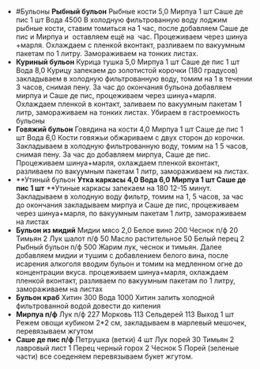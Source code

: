 - #Бульоны
  **Рыбный бульон**
  Рыбные кости 5,0
  Мирпуа 1 шт
  Саше де пис 1 шт
  Вода 4500
  В холодную фильтрованную воду лоджим рыбные кости, ставим томиться на 1 час, после добавляем Саше де пис и Мирпуа и  оставляем ещё на  час. Процеживаем через шинуа +марля. Охлаждаем с пленкой вконтакт, разливаем по вакуумным пакетам по 1 литру. Замораживаем на тонких листах.
- **Куриный бульон** 
  Курица тушка 5,0
  Мирпуа 1 шт
  Саше де пис 1 шт
  Вода 8,0
  Курицу запекаем до золотистой корочки (180 градусов) закладываем в холодную фильтрованную воду, томим на 1 в течении 3 часов, снимая пену. За час до окончания бульона добавляем мирпуа и Саше де пис, процеживаем через шинуа+марля. Охлаждаем пленкой в контакт, заливаем по вакуумным пакетам 1 литр, замораживаем на тонких листах. Убираем в гастроемкость бульоны
- **Говяжий бульон** 
  Говядина на кости 4,0
  Мирпуа 1 шт 
  Саше де пис 1 шт 
  Вода 6,0
  Кости говяжьи обжариваем с двух сторон до корочки. Закладываем в холодную фильтрованную воду, томим на 1 5 часов, снимая пену. За час до добавляем мирпуа, Саше де пис. Процеживаем шинуа+марля, охлаждаем пленкой вконтакт, разливаем по вакуумным пакетам 1 литр, замораживаем на листах.
- **Утиный бульон
  **Утка каркасы 4,0
  Вода 6,0
  Мирпуа 1 шт
  Саше де пис 1 шт**
  **Утиные каркасы запекаем на 180 12-15 минут. Закладываем в холодную воду фильтр, томим на 1, 5 часов, за час до окончания закладываем мирпуа и Саше де пис, процеживаем через шинуа+марля, по вакуумным пакетам 1 литр, замораживаем на листах
- **Бульон из мидий**
  Мидии мясо 2,0
  Белое вино 200
  Чеснок п/ф 20
  Тимьян 2
  Лук шалот п/ф 50
  Масло растительное 50
  Белый перец 2
  Рыбный бульон п/ф 500
  Жарим лук, чеснок и тимьян. Далее добавляем мидии и тушим с добавлением белого вина, после исарения алкоголя вводим бульон и томим на медленном огне до концентрации вкуса. процеживаем шинуа+марля, охлаждаем пленкой вконтакт, разливаем по вакуумным пакетам по 1 литру, замораживаем на листах
- **Бульон краб**
  Хитин 300
  Вода 1000
  Хитин залить холодной фильтрованной водой довести до кипения
- **Мирпуа п/ф**
  Лук п/ф 227
  Морковь 113
  Сельдерей 113
  Выход 1 шт
  Режем овощи кубиком 2*2 см, закладываем в марлевый мешочек, перевязываем жгутом
- **Саше де пис п/ф**
  Петрушка (ветки) 4 шт
  Лук порей 30
  Тимьян 2
  лавровый лист 1
  Перец черный горох 2
  Чеснок 5
  Порей (зеленые части) все соеденяем перевязываем букет жгутом.